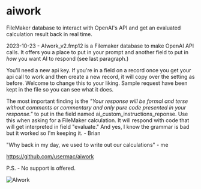 # aiwork
FileMaker database to interact with OpenAI's API and get an evaluated calculation result back in real time. 

2023-10-23 - AIwork_v2.fmp12 is a Filemaker database to make OpenAI API calls. It offers you a place to put in your prompt and another field to put in *how* you want AI to respond (see last paragraph.)

You'll need a new api key. If you're in a field on a record once you get your api call to work and then create a new record, it will copy over the setting as before. Welcome to change this to your liking. Sample request have been kept in the file so you can see what it does.

The most important finding is the *"Your response will be formal and terse without comments or commentary and only pure code presented in your response."* to put in the field named ai_custom_instructions_reponse. Use this when asking for a FileMaker calculation. It will respond with code that will get interpreted in field "evaluate." And yes, I know the grammar is bad but it worked so I'm keeping it.  - Brian

"Why back in my day, we used to write out our calculations" - me

https://github.com/usermac/aiwork

P.S. - No support is offered.

![AIwork](https://github.com/usermac/aiwork/assets/4897287/33b62268-8304-4839-bff2-a16b22129da3)

